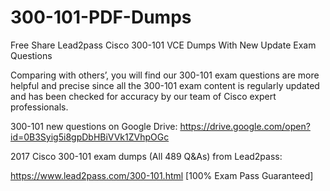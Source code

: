 # 300-101-PDF-Dumps
Free Share Lead2pass Cisco 300-101 VCE Dumps With New Update Exam Questions

Comparing with others’, you will find our 300-101 exam questions are more helpful and precise since all the 300-101 exam content is regularly updated and has been checked for accuracy by our team of Cisco expert professionals.

300-101 new questions on Google Drive: https://drive.google.com/open?id=0B3Syig5i8gpDbHBiVVk1ZVhpOGc

2017 Cisco 300-101 exam dumps (All 489 Q&As) from Lead2pass:

https://www.lead2pass.com/300-101.html [100% Exam Pass Guaranteed]
